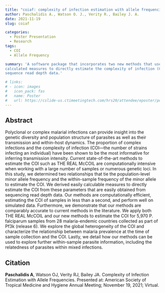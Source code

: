 ```yaml
---
title: "coiaf: complexity of infection estimation with allele frequencies"
author: Paschalidis A., Watson O. J., Verity R., Bailey J. A.
date: 2021-11-19
slug: coiaf

categories:
  - Poster Presentation
  - Research
tags:
  - COI
  - Allele Frequency

summary: 'A software package that incorporates two new methods that use easily
calculated measures to directly estimate the complexity of infection (COI) from
sequence read depth data.'

# links:
# - icon: images
#   icon_pack: fas
#   name: Poster
#   url: https://cslide-us.ctimeetingtech.com/hrs20/attendee/eposter/poster/1433
---
```


## Abstract

Polyclonal or complex malarial infections can provide insight into the genetic
diversity and population structure of parasites as well as their transmission
and within-host dynamics. The proportion of complex infections and the
complexity of infection (COI—the number of strains infecting an individual) have
been shown to be the most informative for inferring transmission intensity.
Current state-of-the-art methods to estimate the COI such as THE REAL McCOIL are
computationally intensive when working with a large number of samples or
numerous genetic loci. In this study, we determined two relationships that tie
the population-level minor allele frequency and the within-sample frequency of
the minor allele to estimate the COI. We derived easily calculable measures to
directly estimate the COI from these parameters that are easily obtained from
sequencing read depth data. Our methods are computationally efficient,
estimating the COI of samples in less than a second, and perform well on
simulated data. Furthermore, we demonstrate that our methods are comparably
accurate to current methods in the literature. We apply both THE REAL McCOIL and
our new methods to estimate the COI for 5,970 P. falciparum samples from 28
malaria-endemic countries collected as part of Pf3k (release 6). We explore the
global heterogeneity of the COI and characterize the relationship between
malaria prevalence at the time of sample collection and the COI. Lastly, we
detail how our methods can be used to explore further within-sample parasite
information, including the relatedness of parasites within mixed infections.

## Citation

**Paschalidis A**, Watson OJ, Verity RJ, Bailey JA. Complexity of Infection
Estimation with Allele Frequencies. Presented at: American Society of Tropical
Medicine and Hygiene Annual Meeting; November 19, 2021; Virtual.

<!---
```bibtex
@misc{paschalidis_complexity_2021,
	address = {Virtual},
	title = {Complexity of {Infection} {Estimation} with {Allele} {Frequencies}},
	language = {English},
	author = {Paschalidis, Aris and Watson, Oliver J. and Verity, Robert J. and Bailey, Jeffrey A.},
	month = nov,
	year = {2021},
}
```
--->
